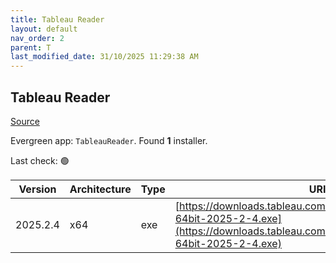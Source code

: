 ```yaml
---
title: Tableau Reader
layout: default
nav_order: 2
parent: T
last_modified_date: 31/10/2025 11:29:38 AM
---
```


## Tableau Reader

[Source](https://www.tableau.com/)

Evergreen app: `TableauReader`. Found **1** installer.

Last check: 🟢

| Version  | Architecture | Type | URI                                                                                                                                                    |
| -------- | ------------ | ---- | ------------------------------------------------------------------------------------------------------------------------------------------------------ |
| 2025.2.4 | x64          | exe  | [https://downloads.tableau.com/tssoftware/TableauReader-64bit-2025-2-4.exe](https://downloads.tableau.com/tssoftware/TableauReader-64bit-2025-2-4.exe) |
